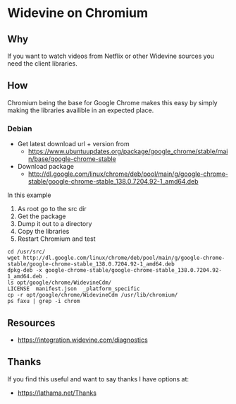 # Widevine on Chromium

## Why

If you want to watch videos from Netflix or other Widevine sources you need the client libraries.

## How

Chromium being the base for Google Chrome makes this easy by simply making the libraries availible in an expected place.

### Debian

- Get latest download url + version from
   - https://www.ubuntuupdates.org/package/google_chrome/stable/main/base/google-chrome-stable
- Download package
   - http://dl.google.com/linux/chrome/deb/pool/main/g/google-chrome-stable/google-chrome-stable_138.0.7204.92-1_amd64.deb

In this example
1. As root go to the src dir
2. Get the package
2. Dump it out to a directory
3. Copy the libraries
4. Restart Chromium and test

```
cd /usr/src/
wget http://dl.google.com/linux/chrome/deb/pool/main/g/google-chrome-stable/google-chrome-stable_138.0.7204.92-1_amd64.deb
dpkg-deb -x google-chrome-stable/google-chrome-stable_138.0.7204.92-1_amd64.deb .
ls opt/google/chrome/WidevineCdm/
LICENSE  manifest.json  _platform_specific
cp -r opt/google/chrome/WidevineCdm /usr/lib/chromium/
ps faxu | grep -i chrom
```

## Resources
- https://integration.widevine.com/diagnostics


## Thanks

If you find this useful and want to say thanks I have options at:

- https://lathama.net/Thanks

